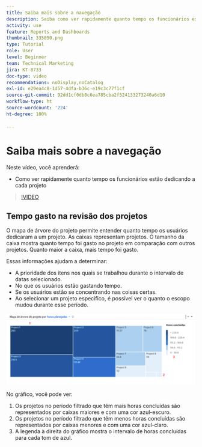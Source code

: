 ```yaml
---
title: Saiba mais sobre a navegação
description: Saiba como ver rapidamente quanto tempo os funcionários estão dedicando a cada projeto na [!UICONTROL Analítica aprimorada].
activity: use
feature: Reports and Dashboards
thumbnail: 335050.png
type: Tutorial
role: User
level: Beginner
team: Technical Marketing
jira: KT-8733
doc-type: video
recommendations: noDisplay,noCatalog
exl-id: e29ea4c8-1d57-4dfa-b36c-e19c3c77f1cf
source-git-commit: 92dd1cf0db8c6ea785cba2f524133273240a6d10
workflow-type: ht
source-wordcount: '224'
ht-degree: 100%

---
```


# Saiba mais sobre a navegação

Neste vídeo, você aprenderá:

* Como ver rapidamente quanto tempo os funcionários estão dedicando a cada projeto

>[!VIDEO](https://video.tv.adobe.com/v/335050/?quality=12&learn=on)

## Tempo gasto na revisão dos projetos

O mapa de árvore do projeto permite entender quanto tempo os usuários dedicaram a um projeto. As caixas representam projetos. O tamanho da caixa mostra quanto tempo foi gasto no projeto em comparação com outros projetos. Quanto maior a caixa, mais tempo foi gasto.

Essas informações ajudam a determinar:

* A prioridade dos itens nos quais se trabalhou durante o intervalo de datas selecionado.
* No que os usuários estão gastando tempo.
* Se os usuários estão se concentrando nas coisas certas.
* Ao selecionar um projeto específico, é possível ver o quanto o escopo mudou durante esse período.

![Imagem que mostra um mapa de árvore do projeto com números em áreas descritas nos marcadores abaixo](assets/section-2-7.png)

No gráfico, você pode ver:

1. Os projetos no período filtrado que têm mais horas concluídas são representados por caixas maiores e com uma cor azul-escuro.
1. Os projetos no período filtrado que têm menos horas concluídas são representados por caixas menores e com uma cor azul-claro.
1. A legenda à direita do gráfico mostra o intervalo de horas concluídas para cada tom de azul.
